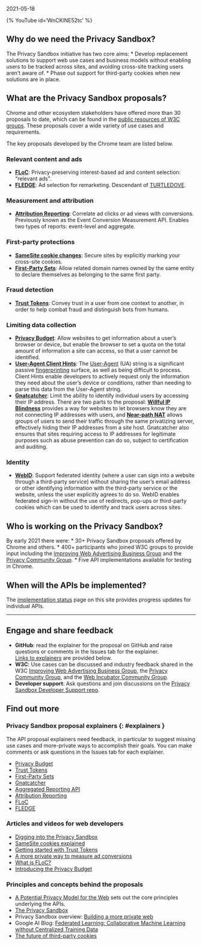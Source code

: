 2021-05-18

{% YouTube id=‘WnCKlNE52tc’ %}

Why do we need the Privacy Sandbox?
-----------------------------------

The Privacy Sandbox initiative has two core aims: \* Develop replacement solutions to support web use cases and business models without enabling users to be tracked across sites, and avoiding cross-site tracking users aren’t aware of. \* Phase out support for third-party cookies when new solutions are in place.

What are the Privacy Sandbox proposals?
---------------------------------------

Chrome and other ecosystem stakeholders have offered more than 30 proposals to date, which can be found in the [public resources of W3C groups](https://github.com/w3c/web-advertising#ideas-and-proposals-links-outside-this-repo). These proposals cover a wide variety of use cases and requirements.

The key proposals developed by the Chrome team are listed below.

### Relevant content and ads

-   [**FLoC**](/docs/privacy-sandbox/floc): Privacy-preserving interest-based ad and content selection: “relevant ads”.
-   [**FLEDGE**](/docs/privacy-sandbox/fledge): Ad selection for remarketing. Descendant of [TURTLEDOVE](https://github.com/WICG/turtledove).

### Measurement and attribution

-   [**Attribution Reporting**](/docs/privacy-sandbox/attribution-reporting): Correlate ad clicks or ad views with conversions. Previously known as the Event Conversion Measurement API. Enables two types of reports: event-level and aggregate.

### First-party protections

-   [**SameSite cookie changes**](https://web.dev/samesite-cookies-explained/): Secure sites by explicitly marking your cross-site cookies.
-   [**First-Party Sets**](/docs/privacy-sandbox/first-party-sets): Allow related domain names owned by the same entity to declare themselves as belonging to the same first party.

### Fraud detection

-   [**Trust Tokens**](/docs/privacy-sandbox/trust-tokens): Convey trust in a user from one context to another, in order to help combat fraud and distinguish bots from humans.

### Limiting data collection

-   [**Privacy Budget**](https://www.youtube.com/watch?v=0STgfjSA6T8): Allow websites to get information about a user’s browser or device, but enable the browser to set a quota on the total amount of information a site can access, so that a user cannot be identified.
-   [**User-Agent Client Hints**](https://web.dev/user-agent-client-hints/): The [User-Agent](https://developer.mozilla.org/en-US/docs/Web/HTTP/Headers/User-Agent) (UA) string is a significant passive [fingerprinting](https://w3c.github.io/fingerprinting-guidance/#passive) surface, as well as being difficult to process. Client Hints enable developers to actively request only the information they need about the user’s device or conditions, rather than needing to parse this data from the User-Agent string.
-   [**Gnatcatcher**](https://github.com/bslassey/ip-blindness): Limit the ability to identify individual users by accessing their IP address. There are two parts to the proposal: [**Willful IP Blindness**](https://github.com/bslassey/ip-blindness/blob/master/willful_ip_blindness.md) provides a way for websites to let browsers know they are not connecting IP addresses with users, and [**Near-path NAT**](https://github.com/bslassey/ip-blindness/blob/master/near_path_nat.md) allows groups of users to send their traffic through the same privatizing server, effectively hiding their IP addresses from a site host. Gnatcatcher also ensures that sites requiring access to IP addresses for legitimate purposes such as abuse prevention can do so, subject to certification and auditing.

### Identity

-   [**WebID**](https://github.com/WICG/WebID): Support federated identity (where a user can sign into a website through a third-party service) without sharing the user’s email address or other identifying information with the third-party service or the website, unless the user explicitly agrees to do so. WebID enables federated sign-in without the use of redirects, pop-ups or third-party cookies which can be used to identify and track users across sites.

Who is working on the Privacy Sandbox?
--------------------------------------

By early 2021 there were: \* 30+ Privacy Sandbox proposals offered by Chrome and others. \* 400+ participants who joined W3C groups to provide input including the [Improving Web Advertising Business Group](https://www.w3.org/community/web-adv/participants) and the [Privacy Community Group](https://www.w3.org/community/privacycg/participants). \* Five API implementations available for testing in Chrome.

When will the APIs be implemented?
----------------------------------

The [implementation status](/docs/privacy-sandbox/status/) page on this site provides progress updates for individual APIs.

------------------------------------------------------------------------

Engage and share feedback
-------------------------

-   **GitHub**: read the explainer for the proposal on GitHub and raise questions or comments in the Issues tab for the explainer.  
    [Links to explainers](#explainers) are provided below.
-   **W3C**: Use cases can be discussed and industry feedback shared in the W3C [Improving Web Advertising Business Group](https://www.w3.org/community/web-adv/), the [Privacy Community Group](https://www.w3.org/community/privacycg/participants), and the [Web Incubator Community Group](https://github.com/WICG).
-   **Developer support**: Ask questions and join discussions on the [Privacy Sandbox Developer Support repo](https://github.com/GoogleChromeLabs/privacy-sandbox-dev-support).

Find out more
-------------

### Privacy Sandbox proposal explainers {: \#explainers }

The API proposal explainers need feedback, in particular to suggest missing use cases and more-private ways to accomplish their goals. You can make comments or ask questions in the Issues tab for each explainer.

-   [Privacy Budget](https://github.com/bslassey/privacy-budget)
-   [Trust Tokens](https://github.com/dvorak42/trust-token-api)
-   [First-Party Sets](https://github.com/privacycg/first-party-sets)
-   [Gnatcatcher](https://github.com/bslassey/ip-blindness)
-   [Aggregated Reporting API](https://github.com/csharrison/aggregate-reporting-api)
-   [Attribution Reporting](https://github.com/csharrison/conversion-measurement-api)
-   [FLoC](https://github.com/jkarlin/floc)
-   [FLEDGE](https://github.com/michaelkleber/turtledove)

### Articles and videos for web developers

-   [Digging into the Privacy Sandbox](https://web.dev/digging-into-the-privacy-sandbox)
-   [SameSite cookies explained](https://web.dev/samesite-cookies-explained/)
-   [Getting started with Trust Tokens](https://web.dev/trust-tokens)
-   [A more private way to measure ad conversions](https://web.dev/conversion-measurement/)
-   [What is FLoC?](https://web.dev/floc/)
-   [Introducing the Privacy Budget](https://www.youtube.com/watch?v=0STgfjSA6T8)

### Principles and concepts behind the proposals

-   [A Potential Privacy Model for the Web](https://github.com/michaelkleber/privacy-model) sets out the core principles underlying the APIs.
-   [The Privacy Sandbox](https://www.chromium.org/Home/chromium-privacy/privacy-sandbox)
-   Privacy Sandbox overview: [Building a more private web](https://www.blog.google/products/chrome/building-a-more-private-web/)
-   Google AI Blog: [Federated Learning: Collaborative Machine Learning without Centralized Training Data](https://ai.googleblog.com/2017/04/federated-learning-collaborative.html)
-   [The future of third-party cookies](https://blog.chromium.org/2019/10/developers-get-ready-for-new.html)
